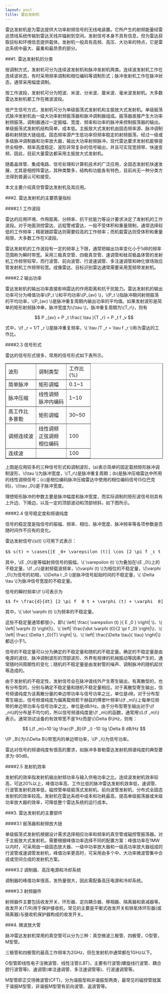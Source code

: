 ```yaml
---
layout: post
title: 雷达发射机
---
```


雷达发射机是为雷达提供大功率射频信号的无线电装置。它所产生的射频能量经雷达馈线系统传输到雷达天线并辐射到空间。发射信号本身不具有信息，但为雷达获取目标和环境信息提供载体。发射机一般具有高频、高压、大功率的特点，它是雷达系统中最大、最重和最昂贵的部分。

###1. 雷达发射机的分类

按调制方式，发射机可分为连续波发射机和脉冲发射机两类。连续波发射机工作在连续波状态，有时采用频率调制和相位编码等调制形式；脉冲发射机工作在脉冲状态，通常采用幅度调制。

按工作波段，发射机可分为短波、米波、分米波、厘米波、毫米波发射机。大多数雷达发射机都工作在微波波段。

按产生信号方式，发射机可分为单级振荡式发射机和主振放大式发射机。单级振荡式脉冲发射机由一级大功率射频振荡器和脉冲调制器组成。振荡器直接产生大功率射频振荡，调制器通过一定振幅、宽度、频率和功率的脉冲来控制振荡器的输出。单级振荡式发射机结构简单，成本低。主振放大式发射机由固态频率源、脉冲调制器和射频放大链组成。固态频率源产生低功率但频率稳定的射频振荡，经过一级或多级脉冲调制器和功率放大器，输出大功率射频脉冲。现代雷达要求发射机能够提供全相参、频率高度稳定、波形非常复杂的信号输出，并且可实现宽频带、快速变频，因此，目前大量雷达都采用主振放大式发射机。

随着晶体管、集成电路、信号处理和计算机技术的广泛应用，全固态发射机快速发展，尤其是相控阵雷达，其种类繁多，结构和功能各有特色，目前尚无一种分类方法得到普遍认可和接受。

本文主要介绍真空管雷达发射机及其应用。

###2. 雷达发射机的主要质量指标

####2.1 工作波段

雷达的应用环境、作用距离、分辨率、抗干扰能力等设计要求决定了发射机的工作波段。对于地面测控雷达、远程警戒雷达，一般不受体积和重量限制，通常选择较低的工作频率；精密跟踪雷达则需要较高的工作频率；而机载雷达则受体积和重量局限，大多数工作在X波段。

雷达发射机的工作波段有一定的频率上下限，通常把输出功率变化小于1dB的频率范围称为瞬时带宽。采用三极真空管、四极真空管、速调管和硅双极晶体管的发射机工作频带较窄，而行波管、前向波管、行波速调管、多注速调管和砷化镓场效应管发射机工作频带较宽。成像雷达、目标识别雷达通常需要采用宽频带发射机。


####2.2 输出功率

雷达发射机的输出功率直接影响雷达的作用距离和抗干扰能力。雷达发射机的输出功率可分为峰值功率\\(P\_t \\)和平均功率\\(P\_{av} \\)，\\(P\_t \\)指脉冲期间射频振荡的平均功率，\\(P\_{av} \\)是脉冲重复周期内输出功率的平均值。如果发射波形是简单的矩形射频脉冲串，脉冲宽度为\\(\tau \\)，脉冲重复周期为\\(T_r\\)，则有

$$ P _{av} = P _t \frac{ \tau }{T _r} = P _t f _v $$

式中，\\(f _r = 1/T _r \\)是脉冲重复频率，\\( \tau /T _r = \tau f _r \\)称为雷达的工作比。

####2.3 信号形式

雷达的信号形式很多，常用的信号形式如下表所示。

<table border=1px>
<tr>
<td width=80px>波形</td><td width=80px>调制类型</td><td width=60px>工作比(%)</td>
</tr>
<tr>
<td>简单脉冲</td><td>矩形调幅</td><td>0.1~1</td>
</tr>
<tr>
<td>脉冲压缩</td><td>线性调频<br>脉冲内编码</td><td>1~10</td>
</tr>
<tr>
<td>高工作比<br>多普勒</td><td>矩形调幅</td><td>30~50</td>
</tr>
<tr>
<td>调频连续波</td><td>线性调频<br>正弦调频<br>相位编码</td><td>100</td>
</tr>
<tr>
<td>连续波</td><td></td><td>100</td>
</tr>
</table>

上图是应用较多的三种信号形式和调制波形，(a)表示简单的固定载频矩形脉冲调制波形，\\(\tau \\)为脉冲宽度，\\(T_r\\)是脉冲重复周期；(b)是脉冲压缩雷达中所用的线性调频信号；(c)是相位编码脉冲压缩雷达中使用的相位编码信号(5位巴克码)，\\(\tau _0\\)是子脉冲宽度。

理想矩形脉冲的参数主要是脉冲幅度和脉冲宽度，而实际调制的矩形波信号则具有上升边、下降边，以及一定的顶部波动和顶部倾斜，如下图所示。

####2.4 信号稳定度和频谱纯度

信号的稳定度是指信号的振幅、频率、相位、脉冲宽度、脉冲频率等各项参数是否随时间作不应有的变化。

雷达发射信号\\(s(t) \\)可用下式表示：

<pre>
$$ s(t) = \cases{[E _0+ \varepsilon (t)] \cos [2 \pi f _c t + \varphi (t) + \varphi _0]  , t _0+nT _r+ \Delta t _0 \leq t \leq t _0 + nT _r + \Delta t _0 + \tau + \Delta \tau , (n=0, 1, 2, ... ) \cr 0 , 其余时间 } $$
</pre>
其中，\\(E _0\\)是等幅射频信号的振幅，\\( \varepsilon (t) \\)为叠加在\\(E _0\\)上的不稳定量，\\(f _c\\)是射频载波频率，\\(\varphi (t) \\)为相位的不稳定量，\\(\varphi _0\\)为信号的初相，\\(\Delta t _0 \\)是脉冲信号起始时间的不稳定量，\\( \Delta \tau \\)为脉冲信号宽度的不稳定量。

信号的瞬时频率\\(f \\)可表示为

<pre>
$$ f= \frac{d}{dt} [2 \pi f _0 t + \varphi (t) + \varphi _0] =2 \pi f _0 + \dot \varphi (t) $$
</pre>

其中，\\(  \dot \varphi (t) \\)为频率的不稳定量。

这些不稳定量通常都很小，即\\( \left| \frac{ \varepsilon (t) }{ E _0 } \right| \\)、\\( \left| \varphi (t) \right|\\)、\\( \left| \frac{\dot \varphi (t)}{2 \pi f _0} \right|\\)、\\( \left| \frac{ \Delta t _0}{T} \right| \\)、\\( \left| \frac{\Delta \tau}{ \tau} \right|\\)都远小于1。

信号的不稳定量可以分为确定的不稳定量和随机的不稳定量。确定的不稳定量是由电源的波纹、脉冲调制波形的顶部波形、外界有规律的机械振动等因素产生的，通常随时间周期性的变化；随机的不稳定量是由发射管的噪声、调制脉冲的随机起伏等造成的。

由于发射机的不稳定性，发射信号会在脉冲谱线外产生寄生输出，有离散型的，也有分布型的，分别与确定不稳定量和随机不稳定量相应。对于离散型寄生输出，信号频谱纯度为该离散分量的单边带功率与信号功率之比，单位是dB。对于分布型寄生输出，信号频谱纯度为偏离载频若干赫兹的傅里叶频率\\((f _m)\\)上每单位频带的单边带功率与信号功率之比，单位是dB/Hz。由于分布型寄生输出对于\\(f _m\\)的分布是不均匀的，所以信号频谱纯度是\\(f _m\\)的函数，通常用\\(L(f _m)\\)表示。通常测试设备的有效带宽不是1Hz而是\\(\Delta B\\)Hz，则有：

$$ L(f _m)=10 \lg \frac{P _B}{P _i} -10 \lg \Delta B dB/Hz $$

\\(P _B\\)为\\(\Delta B\\)带宽内的单边带功率，\\(P _i\\)为信号功率。

雷达对信号的频谱纯度有很高的要求，如脉冲多普勒雷达发射机频谱纯度的典型要求为-80dB。

####2.5 发射机效率

发射机的效率指发射机输出射频功率与输入供电功率之比。连续波发射机效率较高，可达20%以上，峰值功率高、工作比低的脉冲雷达发射机效率低，速调管、行波管发射机效率低，磁控管单级振荡式发射机、前向波管发射机、分布式全固态发射机的效率较高。发射机在雷达系统中成本和功耗最高，提高单级振荡器或末级功率放大器的效率，可降低整个雷达系统的运行成本。

###3. 雷达发射机的主要部件

####3.1 振荡器和射频放大链

单级振荡式发射机根据设计需求选择相应功率和频率的真空管或磁控管振荡器。对于主振放大式发射机，需要根据峰值功率选择不同的配置方案：峰值功率在1MW以内时，可采用由一级固态放大器、一级中功率放大器和一级高功率放大器组成的行波管或速调管发射机，峰值功率更高时，可采用由多个中、大功率微波管集中合成或空间合成的发射机方案。

####3.2 调制器、高压电源和冷却系统

调制器的峰值功率很高，发热量很大，因此需配备高压电源和冷却系统。

####3.3 射频器件

射频器件主要包括收发开关、环形器、定向耦合器、移相器、隔离器和衰减器等。收发开关(T/R)用于保护接收机，常见的主要是平衡式收发开关和铁氧体环形器(或隔离器)与接收机保护器构成的收发开关。

###4. 微波放大管

脉冲雷达发射机常用的真空管可以分为三种：真空微波三极管、四极管，O型管，M型管。

三极管和四极管的最高工作频率为2GHz，但在发射机中通常都在1GHz以下。

O型管即线性电子注微波管、线性注管(LBT)，主要有行波管(螺旋线行波管、耦合腔行波管等)、速调管(单注速调管、多注速调管等)、行波速调管等。

M型管即正交场微波管(CFT)，分为谐振型和非谐振型两类，最常见的磁控管就属于谐振M型管，非谐振M型管有前向波管、返波管等。

